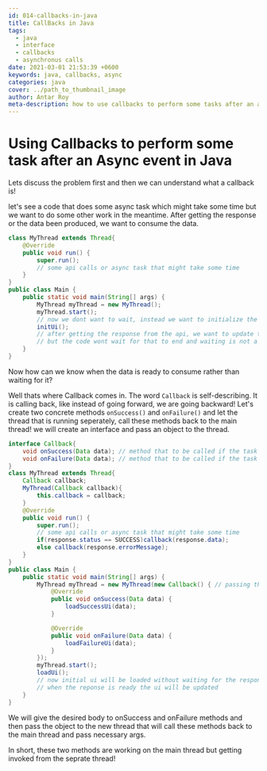 ```yaml
---
id: 014-callbacks-in-java
title: CallBacks in Java
tags:
  - java
  - interface
  - callbacks
  - asynchronus calls
date: 2021-03-01 21:53:39 +0600
keywords: java, callbacks, async
categories: java
cover: ../path_to_thumbnail_image
author: Antar Roy
meta-description: how to use callbacks to perform some tasks after an asynchronus event in java
---
```


# Using Callbacks to perform some task after an Async event in Java

Lets discuss the problem first and then we can understand what a callback is!

let's see a code that does some async task which might take some time but we want to do some other work in the meantime. After getting the response or the data been produced, we want to consume the data.

```java
class MyThread extends Thread{
    @Override
    public void run() {
        super.run();
        // some api calls or async task that might take some time
    }
}
public class Main {
    public static void main(String[] args) {
        MyThread myThread = new MyThread();
        myThread.start();
        // now we dont want to wait, instead we want to initialize the ui with basic components
        initUi();
        // after getting the response from the api, we want to update the ui.
        // but the code wont wait for that to end and waiting is not a option for us
    }
}
```

Now how can we know when the data is ready to consume rather than waiting for it?

Well thats where Callback comes in. The word `Callback` is self-describing. It is calling back, like instead of going forward, we are going backward! Let's create two concrete methods `onSuccess()` and `onFailure()` and let the thread that is running seperately, call these methods back to the main thread! we will create an interface and pass an object to the thread.

```java
interface Callback{
    void onSuccess(Data data); // method that to be called if the task succeded
    void onFailure(Data data); // method that to be called if the task failed
}
class MyThread extends Thread{
    Callback callback;
    MyThread(Callback callback){
        this.callback = callback;
    }
    @Override
    public void run() {
        super.run();
        // some api calls or async task that might take some time
        if(response.status == SUCCESS)callback(response.data);
        else callback(response.errorMessage);
    }
}
public class Main {
    public static void main(String[] args) {
        MyThread myThread = new MyThread(new Callback() { // passing the
            @Override
            public void onSuccess(Data data) {
                loadSuccessUi(data);
            }

            @Override
            public void onFailure(Data data) {
                loadFailureUi(data);
            }
        });
        myThread.start();
        loadUi();
        // now initial ui will be loaded without waiting for the response
        // when the reponse is ready the ui will be updated
    }
}
```

We will give the desired body to onSuccess and onFailure methods and then pass the object to the new thread that will call these methods back to the main thread and pass necessary args.

In short, these two methods are working on the main thread but getting invoked from the seprate thread!
